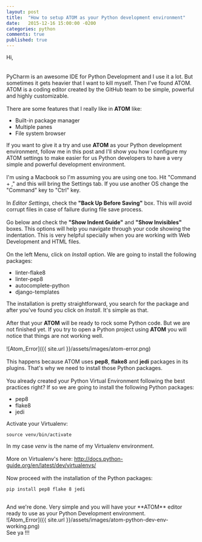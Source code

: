 ```yaml
---
layout: post
title:  "How to setup ATOM as your Python development environment"
date:   2015-12-16 15:00:00 -0200
categories: python
comments: true
published: true
---
```


Hi,  
<br />
<br />
PyCharm is an awesome IDE for Python Development and I use it a lot. But sometimes it gets heavier that I want to kill myself. Then I've found ATOM. ATOM is a coding editor created by the GitHub team to be simple, powerful and highly customizable.  
<br />
There are some features that I really like in **ATOM** like:

* Built-in package manager
* Multiple panes
* File system browser  

If you want to give it a try and use **ATOM** as your Python development environment, follow me in this post and I'll show you how I configure my ATOM settings to make easier for us Python developers to have a very simple and powerful development environment.
<br />  
I'm using a Macbook so I'm assuming you are using one too. Hit "Command + ," and this will bring the Settings tab. If you use another OS change the "Command" key to "Ctrl" key.
<br />  
In *Editor Settings*, check the **"Back Up Before Saving"** box. This will avoid corrupt files in case of failure during file save process.
<br />  
Go below and check the **"Show Indent Guide"** and **"Show Invisibles"** boxes. This options will help you navigate through your code showing the indentation. This is very helpful specially when you are working with Web Development and HTML files.
<br />  
On the left Menu, click on *Install* option. We are going to install the following packages:

* linter-flake8
* linter-pep8
* autocomplete-python
* django-templates

The installation is pretty straightforward, you search for the package and after you've found you click on *Install*. It's simple as that.
<br />  
After that your **ATOM** will be ready to rock some Python code. But we are not finished yet. If you try to open a Python project using **ATOM** you will notice that things are not working well.
<br />  
![Atom_Error]({{ site.url }}/assets/images/atom-error.png)
<br />  
This happens because ATOM uses **pep8**, **flake8** and **jedi** packages in its plugins. That's why we need to install those Python packages.
<br />  
You already created your Python Virtual Environment following the best practices right? If so we are going to install the following Python packages:

* pep8
* flake8
* jedi

Activate your Virtualenv:

```
source venv/bin/activate
```

In my case *venv* is the name of my Virtualenv environment.
<br />  
More on Virtualenv's here: http://docs.python-guide.org/en/latest/dev/virtualenvs/
<br />  
Now proceed with the installation of the Python packages:
<br />  
```
pip install pep8 flake 8 jedi
```
<br />  
And we're done. Very simple and you will have your **ATOM** editor ready to use as your Python Development environment.  
<br />  
![Atom_Error]({{ site.url }}/assets/images/atom-python-dev-env-working.png)
<br />  
See ya !!!
